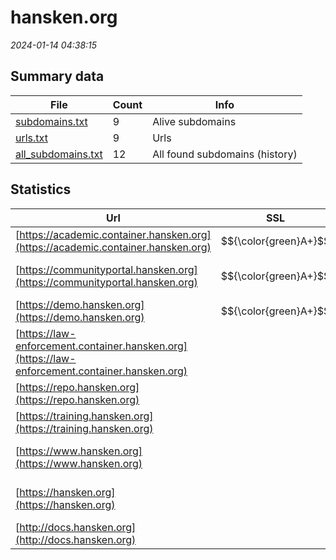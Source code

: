 # hansken.org
*2024-01-14 04:38:15*
## Summary data
| File       | Count | Info |
|------------|-------|------|
|[subdomains.txt](/data/hansken.org/subdomains.txt)|9|Alive subdomains|
|[urls.txt](/data/hansken.org/urls.txt)|9|Urls|
|[all_subdomains.txt](/data/hansken.org/all_subdomains.txt)|12|All found subdomains (history)|
## Statistics
| Url | SSL | Server | Cookie | HSTS | CSP | XFO | XXP | RP | Tech |Title |
|------------|-------|------|------|------|------|------|------|------|------|------|
|[https://academic.container.hansken.org](https://academic.container.hansken.org)| $${\color{green}A+}$$ || |:white_check_mark: | | | |:white_check_mark: |HSTS|Error 400 Not a...|
|[https://communityportal.hansken.org](https://communityportal.hansken.org)| $${\color{green}A+}$$ |Apache| |:white_check_mark: |:warning: |:white_check_mark: |:white_check_mark: |:white_check_mark: |Apache HTTP Serv...||
|[https://demo.hansken.org](https://demo.hansken.org)| $${\color{green}A+}$$ || |:white_check_mark: | | | |:white_check_mark: |HSTS|301 Moved Perman...|
|[https://law-enforcement.container.hansken.org](https://law-enforcement.container.hansken.org)| || |:white_check_mark: | | | |:white_check_mark: |HSTS|Error 400 Not a...|
|[https://repo.hansken.org](https://repo.hansken.org)| || |:white_check_mark: | |:white_check_mark: |:white_check_mark: |:white_check_mark: |HSTS|Nexus Repository...|
|[https://training.hansken.org](https://training.hansken.org)| || |:white_check_mark: | | | |:white_check_mark: |HSTS|Hansken UI|
|[https://www.hansken.org](https://www.hansken.org)| |Apache| |:white_check_mark: |:warning: |:white_check_mark: |:white_check_mark: |:white_check_mark: |Apache HTTP Serv...|302 Found|
|[https://hansken.org](https://hansken.org)| |Apache| |:white_check_mark: |:warning: |:white_check_mark: |:white_check_mark: |:white_check_mark: |Apache HTTP Serv...|302 Found|
|[http://docs.hansken.org](http://docs.hansken.org)| || | | | | |:white_check_mark: |||